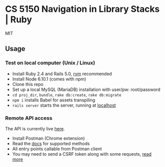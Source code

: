 # CS 5150 Navigation in Library Stacks | Ruby

MIT

## Usage

### Test on local computer (Unix / Linux)

- Install Ruby 2.4 and Rails 5.0, [rvm](https://rvm.io/) recommended
- Install Node 6.10.1 (comes with npm)
- Clone this repo
- Set up a local MySQL (MariaDB) installation with user/pw: root/password
- `cd proj_dir`, `bundle`, `rake db:create`, `rake db:migrate`
- `npm i` installs Babel for assets transpiling
- `rails server` starts the server, running at [localhost](http://127.0.0.1:8000/)

### Remote API access

The API is currently live [here](https://boiling-woodland-25300.herokuapp.com/v1/).

- Install Postman (Chrome extension)
- Read the [docs](https://boiling-woodland-25300.herokuapp.com/docs/) for supported methods
- All entry points callable from Postman client
- You may need to send a CSRF token along with some requests, [read more](http://guides.rubyonrails.org/security.html#csrf-countermeasures)
